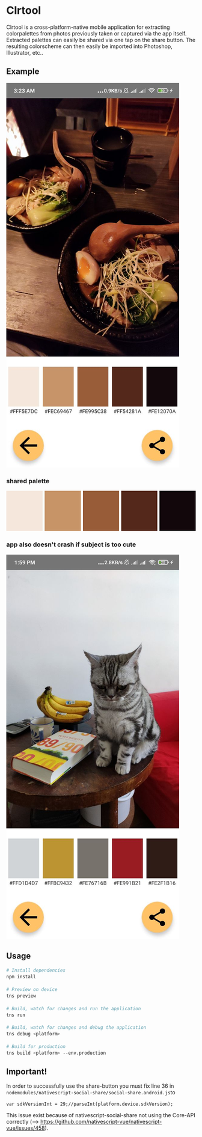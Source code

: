 # Clrtool

Clrtool is a cross-platform-native mobile application for extracting colorpalettes from photos previously taken or captured via the app itself.
Extracted palettes can easily be shared via one tap on the share button. The resulting colorscheme can then easily be
imported into Photoshop, Illustrator, etc..

## Example
![](https://github.com/VinzSpring/clrtool/blob/master/photo5226769230236593870.jpg)
### shared palette
![](https://github.com/VinzSpring/clrtool/blob/master/photo5226769230236593873.jpg)
### app also doesn't crash if subject is too cute
![](https://github.com/VinzSpring/clrtool/blob/master/photo5226824819998306001.jpg)
## Usage

``` bash
# Install dependencies
npm install

# Preview on device
tns preview

# Build, watch for changes and run the application
tns run

# Build, watch for changes and debug the application
tns debug <platform>

# Build for production
tns build <platform> --env.production

```
## Important!
In order to successfully use the share-button you must fix line 36 in `nodemodules/nativescript-social-share/social-share.android.js`to
```
var sdkVersionInt = 29;//parseInt(platform.device.sdkVersion);
```
This issue exist because of nativescript-social-share not using the Core-API correctly (--> https://github.com/nativescript-vue/nativescript-vue/issues/458).
